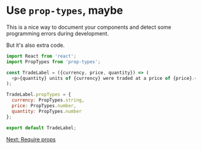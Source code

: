 # Use `prop-types`, maybe

This is a nice way to document your components and detect some programming errors during development.

But it's also extra code.

```javascript
import React from 'react';
import PropTypes from 'prop-types';

const TradeLabel = ({currency, price, quantity}) => (
  <p>{quantity} units of {currency} were traded at a price of {price}.</p>
);

TradeLabel.propTypes = {
  currency: PropTypes.string,
  price: PropTypes.number,
  quantity: PropTypes.number
};

export default TradeLabel;
```

[Next: Require props](require-props.md)
